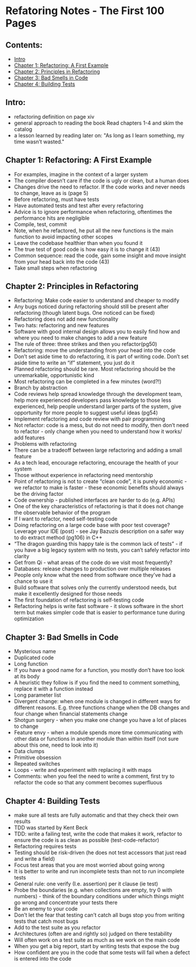 # Refatoring Notes - The First 100 Pages

## Contents:
- [Intro](#intro)
- [Chapter 1: Refactoring: A First Example](#chapter-1-refactoring-a-first-example)
- [Chapter 2: Principles in Refactoring](#chapter-2-principles-in-refactoring)
- [Chapter 3: Bad Smells in Code](#chapter-3-bad-smells-in-code)
- [Chapter 4: Building Tests](#chapter-4-building-tests)

## Intro:
- refactoring definition on page xiv
- general approach to reading the book Read chapters 1-4 and skim the catalog
- a lesson learned by reading later on: "As long as I learn something, my time wasn’t wasted." 

## Chapter 1: Refactoring: A First Example
- For examples, imagine in the context of a larger system
- The compiler doesn’t care if the code is ugly or clean, but a human does
- Changes drive the need to refactor. If the code works and never needs to change, leave as is (page 5)
- Before refactoring, must have tests
- Have automated tests and test after every refactoring
- Advice is to ignore performance when refactoring, oftentimes the performance hits are negligible
- Compile, test, commit
- Note, when he refactored, he put all the new functions is the main function to avoid impacting other scopes
- Leave the codebase healthier than when you found it
- The true test of good code is how easy it is to change it (43)
- Common sequence: read the code, gain some insight and move insight from your head back into the code (43)
- Take small steps when refactoring

## Chapter 2: Principles in Refactoring
- Refactoring: Make code easier to understand and cheaper to modify
- Any bugs noticed during refactoring should still be present after refactoring (though latent bugs. One noticed can be fixed)
- Refactoring does not add new functionality
- Two hats: refactoring and new features
- Software with good internal design allows you to easily find how and where you need to make changes to add a new feature
- The rule of three: three strikes and then you refactor(pg50)
- Refactoring: move the understanding from your head into the code
- Don’t set aside time to do refactoring, it is part of writing code. Don’t set aside time to write an “if” statement, you just do it
- Planned refactoring should be rare. Most refactoring should be the unremarkable, opportunistic kind
- Most refactoring can be completed in a few minutes (word?!)
- Branch by abstraction
- Code reviews help spread knowledge through the development team, help more experienced developers pass knowledge to those less experienced, help people understand larger parts of the system, give opportunity for more people to suggest useful ideas (pg54)
- Implement refactoring and code review with pair programming
- Not refactor: code is a mess, but do not need to modify, then don’t need to refactor - only change when you need to understand how it works/ add features
- Problems with refactoring 
- There can be a tradeoff between large refactoring and adding a small feature
- As a tech lead, encourage refactoring, encourage the health of your system
- Those without experience in refactoring need mentorship
- Point of refactoring is not to create “clean code”, it is purely economic - we refactor to make is faster - these economic benefits should always be the driving factor
- Code ownership - published interfaces are harder to do (e.g. APIs)
- One of the key characteristics of refactoring is that it does not change the observable behavior of the program
- If I want to refactor, need self-testing code
- Doing refactoring on a large code base with poor test coverage? Leverage your IDE (post) - see Jay Bazuzis description on a safer way to do extract method (pg106) in C++
- “The dragon guarding this happy tale is the common lack of tests” - if you have a big legacy system with no tests, you can’t safely refactor into clarity
- Get from Qi - what areas of the code do we visit most frequently?
- Databases: release changes to production over multiple releases
- People only know what the need from software once they’ve had a chance to use it
- Build software that solves only the currently understood needs, but make it excellently designed for those needs
- The first foundation of refactoring is self-testing code
- Refactoring helps is write fast software - it slows software in the short term but makes simpler code that is easier to performance tune during optimization

## Chapter 3: Bad Smells in Code
- Mysterious name
- Duplicated code
- Long function
- If you have a good name for a function, you mostly don’t have too look at its body
- A heuristic they follow is if you find the need to comment something, replace it with a function instead
- Long parameter list
- Divergent change: when one module is changed in different ways for different reasons. E.g. three functions change when the DB changes and four change when financial statements change
- Shotgun surgery - when you make one change you have a lot of places to change
- Feature envy - when a module spends more time communicating with other data or functions in another module than within itself (not sure about this one, need to look into it)
- Data clumps
- Primitive obsession
- Repeated switches
- Loops - write and experiment with replacing it with maps
- Comments: when you feel the need to write a comment, first try to refactor the code so that any comment becomes superfluous

## Chapter 4: Building Tests
- make sure all tests are fully automatic and that they check their own results
- TDD was started by Kent Beck
- TDD: write a failing test, write the code that makes it work, refactor to ensure the code is as clean as possible (test-code-refactor)
- Refactoring requires tests
- Testing should be risk-driven (he does not test accessors that just read and write a field)
- Focus test areas that you are most worried about going wrong
- It is better to write and run incomplete tests than not to run incomplete tests
- General rule: one verify (I.e. assertion) per it clause (ie test)
- Probe the boundaries (e.g. when collections are empty, try 0 with numbers) - think of the boundary conditions under which things might go wrong and concentrate your tests there
- Be an enemy to your code
- Don’t let the fear that testing can’t catch all bugs stop you from writing tests that catch most bugs
- Add to the test suite as you refactor
- Architectures (often are and rightly so) judged on there testability
- Will often work on a test suite as much as we work on the main code
- When you get a big report, start by writing tests that expose the bug
- How confident are you in the code that some tests will fail when a defect is entered into the code
